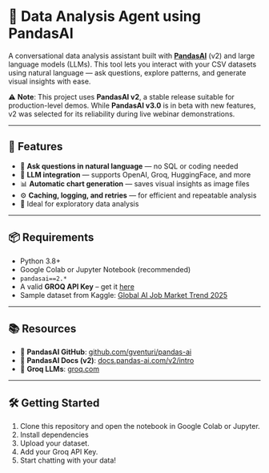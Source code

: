 # 🧠 Data Analysis Agent using PandasAI

A conversational data analysis assistant built with [**PandasAI**](https://github.com/gventuri/pandas-ai) (v2) and large language models (LLMs). This tool lets you interact with your CSV datasets using natural language — ask questions, explore patterns, and generate visual insights with ease.

⚠️ **Note**: This project uses **PandasAI v2**, a stable release suitable for production-level demos. While **PandasAI v3.0** is in beta with new features, v2 was selected for its reliability during live webinar demonstrations.

---

## 🚀 Features

* 💬 **Ask questions in natural language** — no SQL or coding needed
* 🤖 **LLM integration** — supports OpenAI, Groq, HuggingFace, and more
* 📊 **Automatic chart generation** — saves visual insights as image files
* ⚙️ **Caching, logging, and retries** — for efficient and repeatable analysis
* 🧪 Ideal for exploratory data analysis

---

## 📦 Requirements

* Python 3.8+
* Google Colab or Jupyter Notebook (recommended)
* `pandasai==2.*`
* A valid **GROQ API Key** – get it [here](https://console.groq.com/keys)
* Sample dataset from Kaggle: [Global AI Job Market Trend 2025](https://www.kaggle.com/datasets/pratyushpuri/global-ai-job-market-trend-2025/data)

---

## 📚 Resources

* 🔗 **PandasAI GitHub**: [github.com/gventuri/pandas-ai](https://github.com/gventuri/pandas-ai)
* 📖 **PandasAI Docs (v2)**: [docs.pandas-ai.com/v2/intro](https://docs.pandas-ai.com/v2/intro)
* 🧠 **Groq LLMs**: [groq.com](https://www.groq.com/)

---

## 🛠️ Getting Started

1. Clone this repository and open the notebook in Google Colab or Jupyter.
2. Install dependencies
3. Upload your dataset.
4. Add your Groq API Key.
5. Start chatting with your data!
